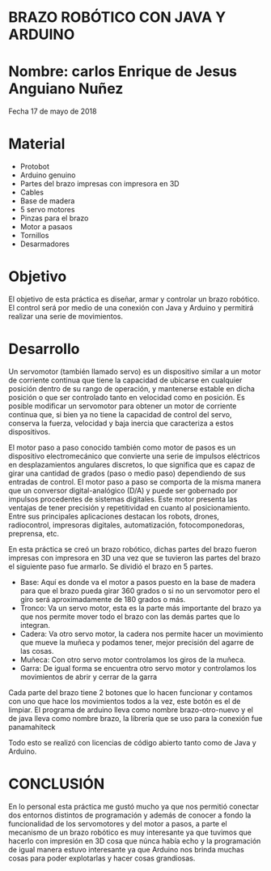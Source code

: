 # BRAZO ROBÓTICO CON JAVA Y ARDUINO

# Nombre: carlos Enrique de Jesus Anguiano Nuñez

Fecha 17 de mayo de 2018

# Material
- Protobot
- Arduino genuino
- Partes del brazo impresas con impresora en 3D
- Cables
- Base de madera
- 5 servo motores 
- Pinzas para el brazo
- Motor a pasaos 
- Tornillos
- Desarmadores

# Objetivo

El objetivo de esta práctica es diseñar, armar y controlar un brazo robótico. El control será por medio de una conexión con Java y Arduino y permitirá realizar una serie de movimientos. 

# Desarrollo

Un servomotor (también llamado servo) es un dispositivo similar a un motor de corriente continua que tiene la capacidad de ubicarse en cualquier posición dentro de su rango de operación, y mantenerse estable en dicha posición o que ser controlado tanto en velocidad como en posición.
Es posible modificar un servomotor para obtener un motor de corriente continua que, si bien ya no tiene la capacidad de control del servo, conserva la fuerza, velocidad y baja inercia que caracteriza a estos dispositivos.

El motor paso a paso conocido también como motor de pasos es un dispositivo electromecánico que convierte una serie de impulsos eléctricos en desplazamientos angulares discretos, lo que significa que es capaz de girar una cantidad de grados (paso o medio paso) dependiendo de sus entradas de control. El motor paso a paso se comporta de la misma manera que un conversor digital-analógico (D/A) y puede ser gobernado por impulsos procedentes de sistemas digitales. Este motor presenta las ventajas de tener precisión y repetitividad en cuanto al posicionamiento. Entre sus principales aplicaciones destacan los robots, drones, radiocontrol, impresoras digitales, automatización, fotocomponedoras, preprensa, etc.

En esta práctica se creó un brazo robótico, dichas partes del brazo fueron impresas con impresora en 3D una vez que se tuvieron las partes del brazo el siguiente paso fue armarlo.
Se dividió el brazo en 5 partes. 
- Base: Aquí es donde va el motor a pasos puesto en la base de madera para que el brazo pueda girar 360 grados o si no un servomotor pero el giro será aproximadamente de 180 grados o más.
- Tronco: Va un servo motor, esta es la parte más importante del brazo ya que nos permite mover todo el brazo con las demás partes que lo integran.
- Cadera: Va otro servo motor, la cadera nos permite hacer un movimiento que mueve la muñeca y podamos tener, mejor precisión del agarre de las cosas.
- Muñeca: Con otro servo motor controlamos los giros de la muñeca.
- Garra: De igual forma se encuentra otro servo motor y controlamos los movimientos de abrir y cerrar de la garra
 
Cada parte del brazo tiene 2 botones que lo hacen funcionar y contamos con uno que hace los movimientos todos a la vez, este botón es el de limpiar. El programa de arduino lleva como nombre brazo-otro-nuevo y el de java lleva como nombre brazo, la librería que se uso para la conexión fue panamahiteck  


Todo esto se realizó con licencias de código abierto tanto como de Java y Arduino.

# CONCLUSIÓN

En lo personal esta práctica me gustó mucho ya que nos permitió conectar dos entornos distintos de programación y además de conocer a fondo la funcionalidad de los servomotores y del motor a pasos, a parte el mecanismo de un brazo robótico es muy interesante ya que tuvimos que hacerlo con impresión en 3D cosa que núnca había echo y la programación de igual manera estuvo interesante ya  que Arduino nos brinda muchas cosas para poder explotarlas y hacer cosas grandiosas.
